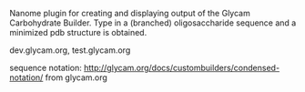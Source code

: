 Nanome plugin for creating and displaying output of the Glycam Carbohydrate Builder.  Type in a (branched) oligosaccharide sequence and a minimized pdb structure is obtained.  

dev.glycam.org,  test.glycam.org 

sequence notation: http://glycam.org/docs/custombuilders/condensed-notation/ from glycam.org


